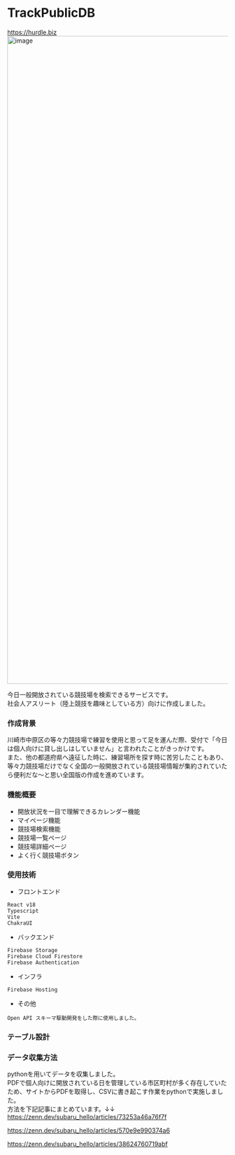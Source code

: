 # TrackPublicDB
https://hurdle.biz
<img width="1481" alt="image" src="https://user-images.githubusercontent.com/79771445/206078471-461cf616-983d-4128-828f-639ea885cc33.png">

今日一般開放されている競技場を検索できるサービスです。　<br />
社会人アスリート（陸上競技を趣味としている方）向けに作成しました。 <br/>


### 作成背景
川崎市中原区の等々力競技場で練習を使用と思って足を運んだ際、受付で「今日は個人向けに貸し出しはしていません」と言われたことがきっかけです。<br />
また、他の都道府県へ遠征した時に、練習場所を探す時に苦労したこともあり、等々力競技場だけでなく全国の一般開放されている競技場情報が集約されていたら便利だな〜と思い全国版の作成を進めています。

### 機能概要
- 開放状況を一目で理解できるカレンダー機能
- マイページ機能
- 競技場検索機能
- 競技場一覧ページ
- 競技場詳細ページ
- よく行く競技場ボタン

### 使用技術
- フロントエンド

```
React v18
Typescript
Vite
ChakraUI
```
- バックエンド

```
Firebase Storage
Firebase Cloud Firestore
Firebase Authentication
```

- インフラ
```
Firebase Hosting
```
- その他
```
Open API スキーマ駆動開発をした際に使用しました。
```
### テーブル設計

### データ収集方法
pythonを用いてデータを収集しました。<br/>
PDFで個人向けに開放されている日を管理している市区町村が多く存在していたため、サイトからPDFを取得し、CSVに書き起こす作業をpythonで実施しました。<br/>
方法を下記記事にまとめています。↓↓<br/>
https://zenn.dev/subaru_hello/articles/73253a46a76f7f <br/>

https://zenn.dev/subaru_hello/articles/570e9e990374a6 <br/>

https://zenn.dev/subaru_hello/articles/38624760719abf
